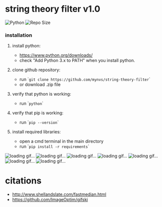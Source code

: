 # string theory filter v1.0
![Python](https://img.shields.io/badge/python-3.10-blue.svg)
![Repo Size](https://img.shields.io/github/repo-size/mynvs/string-theory-filter)
### installation

1. install python:
	- https://www.python.org/downloads/
	- check "Add Python 3.x to PATH" when you install python.

2. clone github repository:
   	- run \``git clone https://github.com/mynvs/string-theory-filter`\`
   	- or download .zip file

3. verify that python is working:
	- run \``python`\`

4. verify that pip is working:
	- run \``pip --version`\`

5. install required libraries:
   	- open a cmd terminal in the main directory
	- run \``pip install -r requirements`\`

![loading gif...](https://github.com/mynvs/images/blob/099a90279e606151e60f436c061303cb4a146aae/string-theory-filter_image1.gif)
![loading gif...](https://github.com/mynvs/string_theory_filter/blob/images/string-theory-filter_image6.png?raw=true)
![loading gif...](https://github.com/mynvs/string_theory_filter/blob/images/string-theory-filter_image2.gif?raw=true)
![loading gif...](https://github.com/mynvs/string_theory_filter/blob/images/string-theory-filter_image3.gif?raw=true)
![loading gif...](https://github.com/mynvs/string_theory_filter/blob/images/string-theory-filter_image4.png?raw=true)
![loading gif...](https://github.com/mynvs/string_theory_filter/blob/images/string-theory-filter_image5.png?raw=true)
![loading gif...](https://github.com/mynvs/string_theory_filter/blob/images/string-theory-filter_image7.gif?raw=true)

# citations
- http://www.shellandslate.com/fastmedian.html
- https://github.com/ImageOptim/gifski
